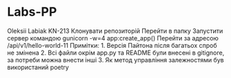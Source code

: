# Labs-PP
Oleksii Labiak KN-213
  Клонувати репозиторій
  Перейти в папку
  Запустити сервер командою
    gunicorn -w=4 app:create_app()
  Перейти за адресою /api/v1/hello-world-11
    Примітки:
      1. Версія Пайтона після багатьох спроб не змінена
      2. Всі файли окрім app.py та README були внесені в gitignore, за потреби можна внести інші
      3. Як метод управління залежностями був використаний poetry
